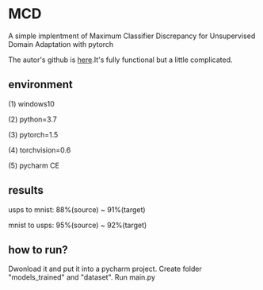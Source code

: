 # MCD
A simple implentment of Maximum Classifier Discrepancy for Unsupervised Domain Adaptation with pytorch

The autor's github is [here](https://github.com/mil-tokyo/MCD_DA).It's fully functional but a little complicated.

## environment
(1) windows10  

(2) python=3.7  

(3) pytorch=1.5  

(4) torchvision=0.6  

(5) pycharm CE

## results
usps to mnist: 88%(source) ~ 91%(target)  

mnist to usps: 95%(source) ~ 92%(target)  

## how to run?
Dwonload it and put it into a pycharm project. Create folder "models_trained" and "dataset". Run main.py

